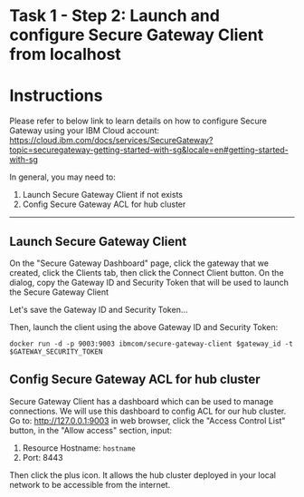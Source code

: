 # Task 1 - Step 2: Launch and configure Secure Gateway Client from localhost

Instructions
============

Please refer to below link to learn details on how to configure Secure Gateway using your IBM Cloud account:
https://cloud.ibm.com/docs/services/SecureGateway?topic=securegateway-getting-started-with-sg&locale=en#getting-started-with-sg

In general, you may need to:

1) Launch Secure Gateway Client if not exists
2) Config Secure Gateway ACL for hub cluster

---

## Launch Secure Gateway Client

On the "Secure Gateway Dashboard" page, click the gateway that we created, click the Clients tab, then click
the Connect Client button. On the dialog, copy the Gateway ID and Security Token that will be used to launch
the Secure Gateway Client

Let's save the Gateway ID and Security Token...

<!--
var::set-required "Gateway ID" "GATEWAY_ID"
var::set-required "Security Token" "GATEWAY_SECURITY_TOKEN"
var::save "GATEWAY_ID"
var::save "GATEWAY_SECURITY_TOKEN"
-->

Then, launch the client using the above Gateway ID and Security Token:

```shell
docker run -d -p 9003:9003 ibmcom/secure-gateway-client $gateway_id -t $GATEWAY_SECURITY_TOKEN
```

## Config Secure Gateway ACL for hub cluster

Secure Gateway Client has a dashboard which can be used to manage connections. We will use this dashboard to
config ACL for our hub cluster. Go to: http://127.0.0.1:9003 in web browser, click the "Access Control List"
button, in the "Allow access" section, input:

1) Resource Hostname: `hostname`
2) Port: 8443

Then click the plus icon. It allows the hub cluster deployed in your local network to be accessible from the
internet.
